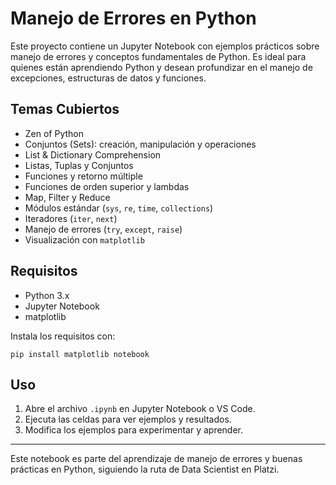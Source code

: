 # Manejo de Errores en Python

Este proyecto contiene un Jupyter Notebook con ejemplos prácticos sobre manejo de errores y conceptos fundamentales de Python. Es ideal para quienes están aprendiendo Python y desean profundizar en el manejo de excepciones, estructuras de datos y funciones.

## Temas Cubiertos

- Zen of Python
- Conjuntos (Sets): creación, manipulación y operaciones
- List & Dictionary Comprehension
- Listas, Tuplas y Conjuntos
- Funciones y retorno múltiple
- Funciones de orden superior y lambdas
- Map, Filter y Reduce
- Módulos estándar (`sys`, `re`, `time`, `collections`)
- Iteradores (`iter`, `next`)
- Manejo de errores (`try`, `except`, `raise`)
- Visualización con `matplotlib`

## Requisitos

- Python 3.x
- Jupyter Notebook
- matplotlib

Instala los requisitos con:

```
pip install matplotlib notebook
```

## Uso

1. Abre el archivo `.ipynb` en Jupyter Notebook o VS Code.
2. Ejecuta las celdas para ver ejemplos y resultados.
3. Modifica los ejemplos para experimentar y aprender.

---

Este notebook es parte del aprendizaje de manejo de errores y buenas prácticas en Python, siguiendo la ruta de Data Scientist en Platzi.
